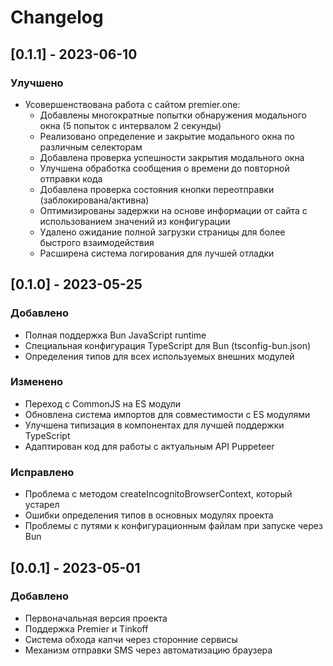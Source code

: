 # Changelog

## [0.1.1] - 2023-06-10

### Улучшено
- Усовершенствована работа с сайтом premier.one:
  - Добавлены многократные попытки обнаружения модального окна (5 попыток с интервалом 2 секунды)
  - Реализовано определение и закрытие модального окна по различным селекторам
  - Добавлена проверка успешности закрытия модального окна
  - Улучшена обработка сообщения о времени до повторной отправки кода
  - Добавлена проверка состояния кнопки переотправки (заблокирована/активна)
  - Оптимизированы задержки на основе информации от сайта с использованием значений из конфигурации
  - Удалено ожидание полной загрузки страницы для более быстрого взаимодействия
  - Расширена система логирования для лучшей отладки

## [0.1.0] - 2023-05-25

### Добавлено
- Полная поддержка Bun JavaScript runtime
- Специальная конфигурация TypeScript для Bun (tsconfig-bun.json)
- Определения типов для всех используемых внешних модулей

### Изменено
- Переход с CommonJS на ES модули
- Обновлена система импортов для совместимости с ES модулями
- Улучшена типизация в компонентах для лучшей поддержки TypeScript
- Адаптирован код для работы с актуальным API Puppeteer

### Исправлено
- Проблема с методом createIncognitoBrowserContext, который устарел
- Ошибки определения типов в основных модулях проекта
- Проблемы с путями к конфигурационным файлам при запуске через Bun

## [0.0.1] - 2023-05-01

### Добавлено
- Первоначальная версия проекта
- Поддержка Premier и Tinkoff
- Система обхода капчи через сторонние сервисы
- Механизм отправки SMS через автоматизацию браузера
